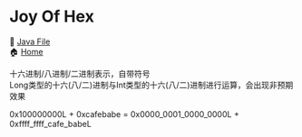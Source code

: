 # Joy Of Hex

📃 [Java File](./JoyOfHex.java)  
🏠 [Home](../../../../../../../../README.md)

十六进制/八进制/二进制表示，自带符号  
Long类型的十六(八/二)进制与Int类型的十六(八/二)进制进行运算，会出现非预期效果

0x100000000L + 0xcafebabe = 0x0000_0001_0000_0000L + 0xffff_ffff_cafe_babeL

